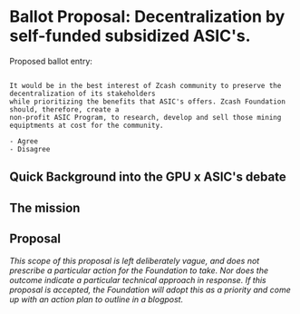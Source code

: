# Ballot Proposal: Decentralization by self-funded subsidized ASIC's.

Proposed ballot entry:

```

It would be in the best interest of Zcash community to preserve the decentralization of its stakeholders 
while prioritizing the benefits that ASIC's offers. Zcash Foundation should, therefore, create a 
non-profit ASIC Program, to research, develop and sell those mining equiptments at cost for the community.

- Agree
- Disagree
```

## Quick Background into the GPU x ASIC's debate

## The mission

## Proposal
  *This scope of this proposal is left deliberately vague, and does not prescribe a particular action for the Foundation to take. Nor does the outcome indicate a particular technical approach in response. If this proposal is accepted, the Foundation will adopt this as a priority and come up with an action plan to outline in a blogpost.*





